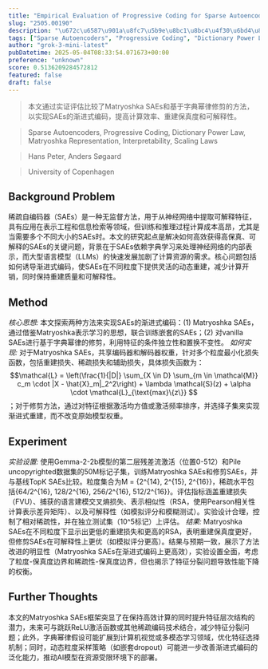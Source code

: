 ```yaml
---
title: "Empirical Evaluation of Progressive Coding for Sparse Autoencoders"
slug: "2505.00190"
description: "\u672c\u6587\u901a\u8fc7\u5b9e\u8bc1\u8bc4\u4f30\u6bd4\u8f83\u4e86Matryoshka SAEs\u548c\u57fa\u4e8e\u5b57\u5178\u5e42\u5f8b\u4fee\u526a\u7684\u65b9\u6cd5\uff0c\u4ee5\u5b9e\u73b0SAEs\u7684\u6e10\u8fdb\u5f0f\u7f16\u7801\uff0c\u63d0\u9ad8\u8ba1\u7b97\u6548\u7387\u3001\u91cd\u5efa\u4fdd\u771f\u5ea6\u548c\u53ef\u89e3\u91ca\u6027\u3002"
tags: ["Sparse Autoencoders", "Progressive Coding", "Dictionary Power Law", "Matryoshka Representation", "Interpretability", "Scaling Laws"]
author: "grok-3-mini-latest"
pubDatetime: 2025-05-04T08:33:54.071673+00:00
preference: "unknown"
score: 0.5136209284572812
featured: false
draft: false
---
```


> 本文通过实证评估比较了Matryoshka SAEs和基于字典幂律修剪的方法，以实现SAEs的渐进式编码，提高计算效率、重建保真度和可解释性。

> Sparse Autoencoders, Progressive Coding, Dictionary Power Law, Matryoshka Representation, Interpretability, Scaling Laws 

> Hans Peter, Anders Søgaard

> University of Copenhagen 

## Background Problem

稀疏自编码器（SAEs）是一种无监督方法，用于从神经网络中提取可解释特征，具有应用在表示工程和信息检索等领域，但训练和推理过程计算成本高昂，尤其是当需要多个不同大小的SAEs时。本文的研究起点是解决如何高效获得高保真、可解释的SAEs的关键问题，背景在于SAEs依赖字典学习来处理神经网络的内部表示，而大型语言模型（LLMs）的快速发展加剧了计算资源的需求。核心问题包括如何诱导渐进式编码，使SAEs在不同粒度下提供灵活的动态重建，减少计算开销，同时保持重建质量和可解释性。

## Method

*核心思想:* 本文探索两种方法来实现SAEs的渐进式编码：(1) Matryoshka SAEs，通过借鉴Matryoshka表示学习的思想，联合训练嵌套的SAEs；(2) 对vanilla SAEs进行基于字典幂律的修剪，利用特征的条件独立性和置换不变性。
*如何实现:* 对于Matryoshka SAEs，共享编码器和解码器权重，针对多个粒度最小化损失函数，包括重建损失、稀疏损失和辅助损失，具体损失函数为：$$\mathcal{L} = \left(\frac{1}{|D|} \sum_{X \in D} \sum_{m \in \mathcal{M}} c_m \cdot |X - \hat{X}_m|_2^2\right) + \lambda \mathcal{S}(z) + \alpha \cdot \mathcal{L}_{\text{max}\{z\}} $$；对于修剪方法，通过对特征根据激活均方值或激活频率排序，并选择子集来实现渐进式重建，而不改变原始模型权重。

## Experiment

*实验设置:* 使用Gemma-2-2b模型的第二层残差流激活（位置0-512）和Pile uncopyrighted数据集的50M标记子集，训练Matryoshka SAEs和修剪SAEs，并与基线TopK SAEs比较。粒度集合为M = {2^{14}, 2^{15}, 2^{16}}，稀疏水平包括{64/2^{16}, 128/2^{16}, 256/2^{16}, 512/2^{16}}。评估指标涵盖重建损失（FVU）、捕获的语言建模交叉熵损失、表示相似性（RSA，使用Pearson相关性计算表示差异矩阵）、以及可解释性（如模拟评分和模糊测试）。实验设计合理，控制了相对稀疏性，并在独立测试集（10^5标记）上评估。
*结果:* Matryoshka SAEs在不同粒度下显示出更低的重建损失和更高的RSA，表明重建保真度更好，但修剪SAEs在可解释性上更优（如模拟评分更高）。结果与预期一致，展示了方法改进的明显性（Matryoshka SAEs在渐进式编码上更高效），实验设置全面，考虑了粒度-保真度边界和稀疏性-保真度边界，但也揭示了特征分裂问题导致性能下降的权衡。

## Further Thoughts 

本文的Matryoshka SAEs框架突显了在保持高效计算的同时提升特征层次结构的潜力，未来可与跳跃ReLU激活函数或其他稀疏编码技术结合，减少特征分裂问题；此外，字典幂律假设可能扩展到计算机视觉或多模态学习领域，优化特征选择机制；同时，动态粒度采样策略（如嵌套dropout）可能进一步改善渐进式编码的泛化能力，推动AI模型在资源受限环境下的部署。
